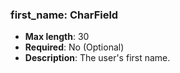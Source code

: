 ### first_name: CharField

- **Max length**: 30
- **Required**: No (Optional)
- **Description**: The user's first name.
